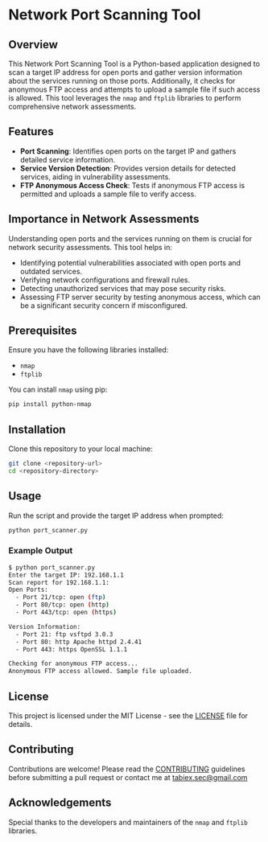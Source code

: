 
# Network Port Scanning Tool

## Overview
This Network Port Scanning Tool is a Python-based application designed to scan a target IP address for open ports and gather version information about the services running on those ports. Additionally, it checks for anonymous FTP access and attempts to upload a sample file if such access is allowed. This tool leverages the `nmap` and `ftplib` libraries to perform comprehensive network assessments.

## Features
- **Port Scanning**: Identifies open ports on the target IP and gathers detailed service information.
- **Service Version Detection**: Provides version details for detected services, aiding in vulnerability assessments.
- **FTP Anonymous Access Check**: Tests if anonymous FTP access is permitted and uploads a sample file to verify access.

## Importance in Network Assessments
Understanding open ports and the services running on them is crucial for network security assessments. This tool helps in:
- Identifying potential vulnerabilities associated with open ports and outdated services.
- Verifying network configurations and firewall rules.
- Detecting unauthorized services that may pose security risks.
- Assessing FTP server security by testing anonymous access, which can be a significant security concern if misconfigured.

## Prerequisites
Ensure you have the following libraries installed:
- `nmap`
- `ftplib`

You can install `nmap` using pip:
```sh
pip install python-nmap
```

## Installation
Clone this repository to your local machine:
```sh
git clone <repository-url>
cd <repository-directory>
```

## Usage
Run the script and provide the target IP address when prompted:
```sh
python port_scanner.py
```

### Example Output
```sh
$ python port_scanner.py
Enter the target IP: 192.168.1.1
Scan report for 192.168.1.1:
Open Ports:
  - Port 21/tcp: open (ftp)
  - Port 80/tcp: open (http)
  - Port 443/tcp: open (https)

Version Information:
  - Port 21: ftp vsftpd 3.0.3
  - Port 80: http Apache httpd 2.4.41
  - Port 443: https OpenSSL 1.1.1

Checking for anonymous FTP access...
Anonymous FTP access allowed. Sample file uploaded.
```

## License
This project is licensed under the MIT License - see the [LICENSE](LICENSE) file for details.

## Contributing
Contributions are welcome! Please read the [CONTRIBUTING](CONTRIBUTING.md) guidelines before submitting a pull request or contact me at tabiex.sec@gmail.com

## Acknowledgements
Special thanks to the developers and maintainers of the `nmap` and `ftplib` libraries.
